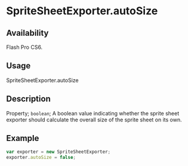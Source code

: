 # SpriteSheetExporter.autoSize

## Availability

Flash Pro CS6.

## Usage

SpriteSheetExporter.autoSize

## Description

Property; `boolean`; A boolean value indicating whether the sprite sheet exporter should calculate the overall size of the sprite sheet on its own.

## Example

```javascript
var exporter = new SpriteSheetExporter;
exporter.autoSize = false;
```
